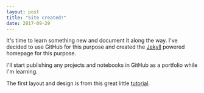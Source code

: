 ```yaml
---
layout: post
title: "Site created!"
date: 2017-09-29
---
```


It's time to learn something new and document it along the way. I've decided to use GitHub for this purpose and created the [Jekyll](http://jekyllrb.com) powered homepage for this purpose.

I'll start publishing any projects and notebooks in GitHub as a portfolio while I'm learning.

The first layout and design is from this great little [tutorial](http://jmcglone.com/guides/github-pages/).
